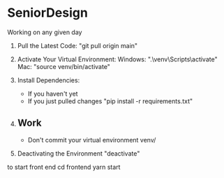 # SeniorDesign






Working on any given day

1. Pull the Latest Code:
    "git pull origin main"

2. Activate Your Virtual Environment:
    Windows: ".\venv\Scripts\activate"
    Mac: "source venv/bin/activate"

3. Install Dependencies:
    - If you haven't yet
    - If you just pulled changes
    "pip install -r requirements.txt"

4. Work
    - 
    - Don't commit your virtual environment venv/

5. Deactivating the Environment
    "deactivate"

to start front end 
      cd frontend
    yarn start